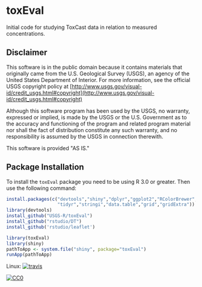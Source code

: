 # toxEval

Initial code for studying ToxCast data in relation to measured concentrations.

Disclaimer
----------
This software is in the public domain because it contains materials that originally came from the U.S. Geological Survey  (USGS), an agency of the United States Department of Interior. For more information, see the official USGS copyright policy at [http://www.usgs.gov/visual-id/credit_usgs.html#copyright](http://www.usgs.gov/visual-id/credit_usgs.html#copyright)

Although this software program has been used by the USGS, no warranty, expressed or implied, is made by the USGS or the U.S. Government as to the accuracy and functioning of the program and related program material nor shall the fact of distribution constitute any such warranty, and no responsibility is assumed by the USGS in connection therewith.

This software is provided "AS IS."

Package Installation
---------------------------------

To install the `toxEval` package you need to be using R 3.0 or greater. Then use the following command:

```R
install.packages(c("devtools","shiny","dplyr","ggplot2","RColorBrewer",
                   "tidyr","stringi","data.table","grid","gridExtra"))
library(devtools)
install_github("USGS-R/toxEval")
install_github("rstudio/DT")
install_github('rstudio/leaflet')

library(toxEval)
library(shiny)
pathToApp <- system.file("shiny", package="toxEval")
runApp(pathToApp)

```

Linux: [![travis](https://api.travis-ci.org/USGS-R/toxEval.svg?branch=master)](https://travis-ci.org/USGS-R/toxEval)


 [
   ![CC0](http://i.creativecommons.org/p/zero/1.0/88x31.png)
 ](http://creativecommons.org/publicdomain/zero/1.0/)
